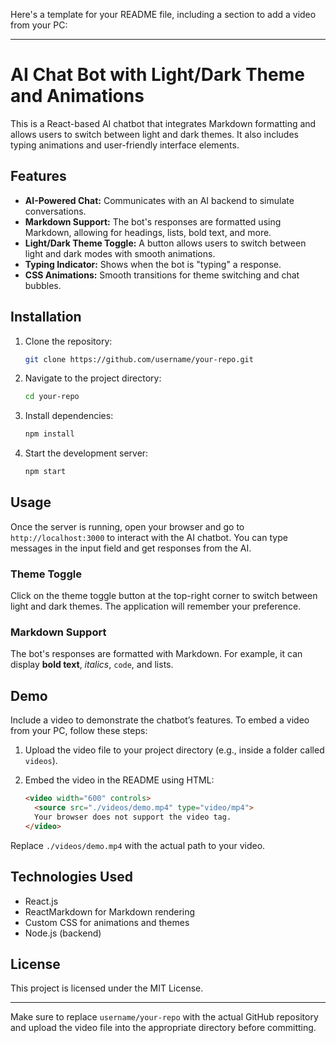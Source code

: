 Here's a template for your README file, including a section to add a video from your PC:

---

# AI Chat Bot with Light/Dark Theme and Animations

This is a React-based AI chatbot that integrates Markdown formatting and allows users to switch between light and dark themes. It also includes typing animations and user-friendly interface elements.

## Features

- **AI-Powered Chat:** Communicates with an AI backend to simulate conversations.
- **Markdown Support:** The bot's responses are formatted using Markdown, allowing for headings, lists, bold text, and more.
- **Light/Dark Theme Toggle:** A button allows users to switch between light and dark modes with smooth animations.
- **Typing Indicator:** Shows when the bot is "typing" a response.
- **CSS Animations:** Smooth transitions for theme switching and chat bubbles.

## Installation

1. Clone the repository:

    ```bash
    git clone https://github.com/username/your-repo.git
    ```

2. Navigate to the project directory:

    ```bash
    cd your-repo
    ```

3. Install dependencies:

    ```bash
    npm install
    ```

4. Start the development server:

    ```bash
    npm start
    ```

## Usage

Once the server is running, open your browser and go to `http://localhost:3000` to interact with the AI chatbot. You can type messages in the input field and get responses from the AI.

### Theme Toggle

Click on the theme toggle button at the top-right corner to switch between light and dark themes. The application will remember your preference.

### Markdown Support

The bot's responses are formatted with Markdown. For example, it can display **bold text**, *italics*, `code`, and lists.

## Demo

Include a video to demonstrate the chatbot’s features. To embed a video from your PC, follow these steps:

1. Upload the video file to your project directory (e.g., inside a folder called `videos`).
2. Embed the video in the README using HTML:

    ```html
    <video width="600" controls>
      <source src="./videos/demo.mp4" type="video/mp4">
      Your browser does not support the video tag.
    </video>
    ```

Replace `./videos/demo.mp4` with the actual path to your video.

## Technologies Used

- React.js
- ReactMarkdown for Markdown rendering
- Custom CSS for animations and themes
- Node.js (backend)

## License

This project is licensed under the MIT License.

---

Make sure to replace `username/your-repo` with the actual GitHub repository and upload the video file into the appropriate directory before committing.
